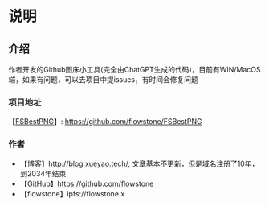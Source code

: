 # 说明
## 介绍
作者开发的Github图床小工具(完全由ChatGPT生成的代码)，目前有WIN/MacOS端，如果有问题，可以去项目中提issues，有时间会修复问题

### 项目地址
【[FSBestPNG](https://github.com/flowstone/FSBestPNG)】: https://github.com/flowstone/FSBestPNG
### 作者
* 【[博客](http://blog.xueyao.tech/)】http://blog.xueyao.tech/, 文章基本不更新，但是域名注册了10年，到2034年结束
* 【[GitHub](https://github.com/flowstone)】https://github.com/flowstone
* 【flowstone】ipfs://flowstone.x


